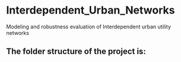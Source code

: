 # Interdependent_Urban_Networks
Modeling and robustness evaluation of Interdependent urban utility networks

## The folder structure of the project is:
